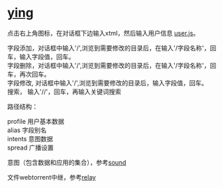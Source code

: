 # [ying](https://yingapp.herokuapp.com)
  
点击右上角图标，在对话框下边输入xtml，然后输入用户信息 [user.js](https://github.com/yingapp/idea/blob/main/user.js)。
  
字段添加，对话框中输入'/',浏览到需要修改的目录后，在输入'/字段名称'，回车，输入字段值，回车。  
字段删除，对话框中输入'/',浏览到需要修改的目录后，在输入'/字段名称'，回车，再次回车。  
字段修改, 对话框中输入'/',浏览到需要修改的目录后，输入字段值，回车。  
搜索， 输入'//'，回车，再输入关键词搜索  
  
路径结构：  
  
profile   用户基本数据  
alias     字段别名  
intents   意图数据  
spread    广播设置  


意图（包含数据和应用的集合），参考[sound](https://github.com/yingapp/sound)  

文件webtorrent中继，参考[relay](https://github.com/yingapp/relay)  
